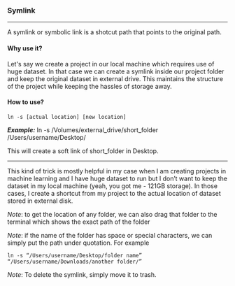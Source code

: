 ### Symlink
---

A symlink or symbolic link is a shotcut path that points to the original path.

#### Why use it?
Let's say we create a project in our local machine which requires use of huge dataset.
In that case we can create a symlink inside our project folder and keep the original dataset
in external drive. This maintains the structure of the project while keeping the hassles of storage away.

#### How to use?
	ln -s [actual location] [new location]

***Example:***
	ln -s /Volumes/external_drive/short_folder /Users/username/Desktop/	

This will create a soft link of short_folder in Desktop.

---
This kind of trick is mostly helpful in my case when I am creating projects in machine learning and I have huge dataset to run but I don’t want to keep the dataset in my local machine (yeah, you got me - 121GB storage). In those cases, I create a shortcut from my project to the actual location of dataset stored in external disk.

_Note_: to get the location of any folder, we can also drag that folder to the terminal which shows the exact path of the folder

_Note_: if the name of the folder has space or special characters, we can simply put the path under quotation. For example 

	ln -s “/Users/username/Desktop/folder name” “/Users/username/Downloads/another folder/”

_Note_: To delete the symlink, simply move it to trash.
